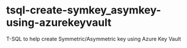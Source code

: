 # tsql-create-symkey_asymkey-using-azurekeyvault
T-SQL to help create Symmetric/Asymmetric key using Azure Key Vault
